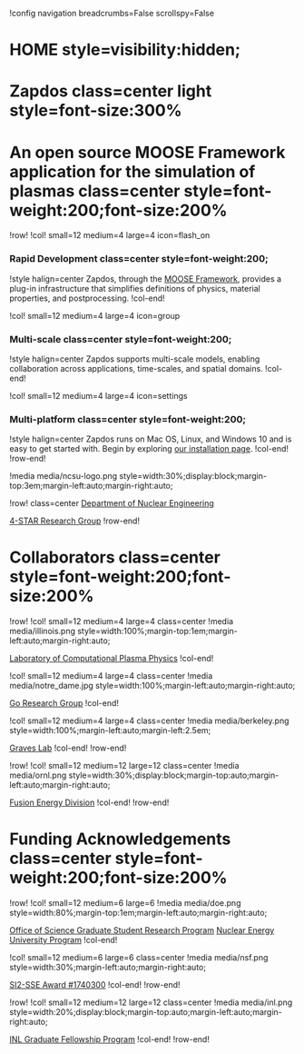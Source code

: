 !config navigation breadcrumbs=False scrollspy=False

# HOME style=visibility:hidden;

# Zapdos class=center light style=font-size:300%

# An open source MOOSE Framework application for the simulation of plasmas class=center style=font-weight:200;font-size:200%

!row!
!col! small=12 medium=4 large=4 icon=flash_on
### Rapid Development class=center style=font-weight:200;

!style halign=center
Zapdos, through the [MOOSE Framework](https://mooseframework.inl.gov), provides
a plug-in infrastructure that simplifies definitions of physics, material
properties, and postprocessing.
!col-end!

!col! small=12 medium=4 large=4 icon=group
### Multi-scale class=center style=font-weight:200;

!style halign=center
Zapdos supports multi-scale models, enabling collaboration across applications,
time-scales, and spatial domains.
!col-end!

!col! small=12 medium=4 large=4 icon=settings
### Multi-platform class=center style=font-weight:200;

!style halign=center
Zapdos runs on Mac OS, Linux, and Windows 10 and is easy to get started with.
Begin by exploring [our installation page](getting_started/installation.md).
!col-end!
!row-end!

!media media/ncsu-logo.png style=width:30%;display:block;margin-top:3em;margin-left:auto;margin-right:auto;

!row! class=center
[Department of Nuclear Engineering](https://www.ne.ncsu.edu/)

[4-STAR Research Group](https://www.ne.ncsu.edu/people/scshanno)
!row-end!

# Collaborators class=center style=font-weight:200;font-size:200%

!row!
!col! small=12 medium=4 large=4 class=center
!media media/illinois.png style=width:100%;margin-top:1em;margin-left:auto;margin-right:auto;

[Laboratory of Computational Plasma Physics](https://curreli.npre.illinois.edu/)
!col-end!

!col! small=12 medium=4 large=4 class=center
!media media/notre_dame.jpg style=width:100%;margin-left:auto;margin-right:auto;

[Go Research Group](https://gogroup.nd.edu/)
!col-end!

!col! small=12 medium=4 large=4 class=center
!media media/berkeley.png style=width:100%;margin-left:auto;margin-left:2.5em;

[Graves Lab](http://www.graveslab.org/)
!col-end!
!row-end!

!row!
!col! small=12 medium=12 large=12 class=center
!media media/ornl.png style=width:30%;display:block;margin-top:auto;margin-left:auto;margin-right:auto;

[Fusion Energy Division](https://www.ornl.gov/division/fed)
!col-end!
!row-end!

# Funding Acknowledgements class=center style=font-weight:200;font-size:200%

!row!
!col! small=12 medium=6 large=6
!media media/doe.png style=width:80%;margin-top:1em;margin-left:auto;margin-right:auto;

[Office of Science Graduate Student Research Program](https://neup.inl.gov/SitePages/Home.aspx)
[Nuclear Energy University Program](https://science.osti.gov/wdts/scgsr)
!col-end!

!col! small=12 medium=6 large=6 class=center
!media media/nsf.png style=width:30%;margin-left:auto;margin-right:auto;

[SI2-SSE Award #1740300](https://www.nsf.gov/awardsearch/showAward?AWD_ID=1740300)
!col-end!
!row-end!

!row!
!col! small=12 medium=12 large=12 class=center
!media media/inl.png style=width:20%;display:block;margin-top:auto;margin-left:auto;margin-right:auto;

[INL Graduate Fellowship Program](https://inl.gov/inl-initiatives/education/graduate-fellowship-program/)
!col-end!
!row-end!
